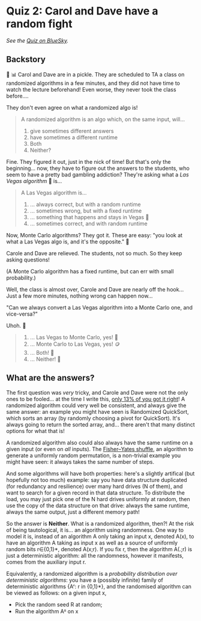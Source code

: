 # Quiz 2: Carol and Dave have a random fight

_See the [Quiz on BlueSky]()._

## Backstory

 🧩 📊 Carol and Dave are in a pickle. They are scheduled to TA a class on randomized algorithms in a few minutes, and they did not have time to watch the lecture beforehand! Even worse, they never took the class before....

They don't even agree on what a randomized algo is! 
> A randomized algorithm is an algo which, on the same input, will...
> 1. give sometimes different answers
> 1. have sometimes a different runtime
> 1. Both
> 1. Neither?

Fine. They figured it out, just in the nick of time! But that's only the beginning... now, they have to figure out the answers to the students, who seem to have a pretty bad gambling addiction? They're asking what a _Las Vegas algorithm_ 🎰 is...
> A Las Vegas algorithm is...
> 1. ... always correct, but with a random runtime
> 1. ... sometimes wrong, but with a fixed runtime
> 1. ... something that happens and stays in Vegas 🎰
> 1. ... sometimes correct, and with random runtime

Now, Monte Carlo algorithms? They got it. These are easy: "you look at what a Las Vegas algo is, and it's the opposite." 🧐

Carole and Dave are relieved. The students, not so much. So they keep asking questions!

(A Monte Carlo algorithm has a fixed runtime, but can err with small probability.)


Well, the class is almost over, Carole and Dave are nearly off the hook... Just a few more minutes, nothing wrong can happen now...

"Can we always convert a Las Vegas algorithm into a Monte Carlo one, and vice-versa?"

Uhoh. 🥒
> 1. ... Las Vegas to Monte Carlo, yes! 🎲
> 1. ... Monte Carlo to Las Vegas, yes! 🪙
> 1. ... Both! 🎰
> 1. ... Neither! 💸


## What are the answers?

The first question was _very_ tricky, and Carole and Dave were not the only ones to be fooled... at the time I write this, [only 13% of you got it right]([https://bsky.app/profile/ccanonne.bsky.social/post/3lidokfl6tq2n](https://bsky.app/profile/ccanonne.bsky.social/post/3liw6ibt26s2v))! A randomized algorithm could very well be consistent, and always give the same answer: an example you might have seen is Randomized QuickSort, which sorts an array (by randomly choosing a pivot for QuickSort). It's always going to return the sorted array, and... there aren't that many distinct options for what that is!

A randomized algorithm also could also always have the same runtime on a given input (or even on *all* inputs). The [Fisher–Yates shuffle](https://en.wikipedia.org/wiki/Fisher%E2%80%93Yates_shuffle), an algorithm to generate a uniformly random permutation, is a non-trivial example you might have seen: it always takes the same number of steps.

And some algorithms will have both properties: here's a slightly artifical (but hopefully not too much) example: say you have data structure duplicated (for redundancy and resilience) over many hard drives (N of them), and want to search for a given record in that data structure. To distribute the load, you may just pick one of the N hard drives uniformly at random, then use the copy of the data structure on that drive: always the same runtime, always the same output, just a different memory path!

So the answer is **Neither**. What is a randomized algorithm, then?! At the risk of being tautological, it is... an algorithm using randomness. One way to model it is, instead of an algorithm A only taking an input x, denoted A(x), to have an algorithm A taking as input x as well as a source of uniformly random bits r∈{0,1}*, denoted A(x;r). If you fix r, then the algorithm A(.;r) is just a deterministic algorithm: all the randomness, however it manifests, comes from the auxiliary input r. 

Equivalently, a randomized algorithm is a *probability distribution over deterministic algorithms*: you have a (possibly infinite) family of deterministic algorithms {Aʳ: r in {0,1}*}, and the randomised algorithm can be viewed as follows: on a given input x,
- Pick the random seed R at random;
- Run the algorithm Aᴿ on x
